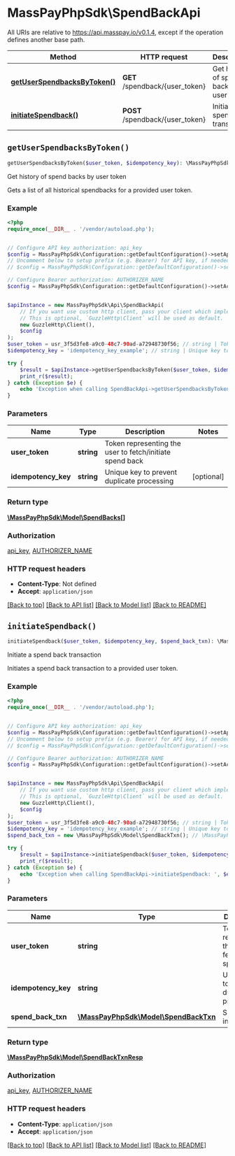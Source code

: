 # MassPayPhpSdk\SpendBackApi

All URIs are relative to https://api.masspay.io/v0.1.4, except if the operation defines another base path.

| Method | HTTP request | Description |
| ------------- | ------------- | ------------- |
| [**getUserSpendbacksByToken()**](SpendBackApi.md#getUserSpendbacksByToken) | **GET** /spendback/{user_token} | Get history of spend backs by user token |
| [**initiateSpendback()**](SpendBackApi.md#initiateSpendback) | **POST** /spendback/{user_token} | Initiate a spend back transaction |


## `getUserSpendbacksByToken()`

```php
getUserSpendbacksByToken($user_token, $idempotency_key): \MassPayPhpSdk\Model\SpendBacks[]
```

Get history of spend backs by user token

Gets a list of all historical spendbacks for a provided user token.

### Example

```php
<?php
require_once(__DIR__ . '/vendor/autoload.php');


// Configure API key authorization: api_key
$config = MassPayPhpSdk\Configuration::getDefaultConfiguration()->setApiKey('x-api-key', 'YOUR_API_KEY');
// Uncomment below to setup prefix (e.g. Bearer) for API key, if needed
// $config = MassPayPhpSdk\Configuration::getDefaultConfiguration()->setApiKeyPrefix('x-api-key', 'Bearer');

// Configure Bearer authorization: AUTHORIZER_NAME
$config = MassPayPhpSdk\Configuration::getDefaultConfiguration()->setAccessToken('YOUR_ACCESS_TOKEN');


$apiInstance = new MassPayPhpSdk\Api\SpendBackApi(
    // If you want use custom http client, pass your client which implements `GuzzleHttp\ClientInterface`.
    // This is optional, `GuzzleHttp\Client` will be used as default.
    new GuzzleHttp\Client(),
    $config
);
$user_token = usr_3f5d3fe8-a9c0-48c7-90ad-a72948730f56; // string | Token representing the user to fetch/initiate spend back
$idempotency_key = 'idempotency_key_example'; // string | Unique key to prevent duplicate processing

try {
    $result = $apiInstance->getUserSpendbacksByToken($user_token, $idempotency_key);
    print_r($result);
} catch (Exception $e) {
    echo 'Exception when calling SpendBackApi->getUserSpendbacksByToken: ', $e->getMessage(), PHP_EOL;
}
```

### Parameters

| Name | Type | Description  | Notes |
| ------------- | ------------- | ------------- | ------------- |
| **user_token** | **string**| Token representing the user to fetch/initiate spend back | |
| **idempotency_key** | **string**| Unique key to prevent duplicate processing | [optional] |

### Return type

[**\MassPayPhpSdk\Model\SpendBacks[]**](../Model/SpendBacks.md)

### Authorization

[api_key](../../README.md#api_key), [AUTHORIZER_NAME](../../README.md#AUTHORIZER_NAME)

### HTTP request headers

- **Content-Type**: Not defined
- **Accept**: `application/json`

[[Back to top]](#) [[Back to API list]](../../README.md#endpoints)
[[Back to Model list]](../../README.md#models)
[[Back to README]](../../README.md)

## `initiateSpendback()`

```php
initiateSpendback($user_token, $idempotency_key, $spend_back_txn): \MassPayPhpSdk\Model\SpendBackTxnResp
```

Initiate a spend back transaction

Initiates a spend back transaction to a provided user token.

### Example

```php
<?php
require_once(__DIR__ . '/vendor/autoload.php');


// Configure API key authorization: api_key
$config = MassPayPhpSdk\Configuration::getDefaultConfiguration()->setApiKey('x-api-key', 'YOUR_API_KEY');
// Uncomment below to setup prefix (e.g. Bearer) for API key, if needed
// $config = MassPayPhpSdk\Configuration::getDefaultConfiguration()->setApiKeyPrefix('x-api-key', 'Bearer');

// Configure Bearer authorization: AUTHORIZER_NAME
$config = MassPayPhpSdk\Configuration::getDefaultConfiguration()->setAccessToken('YOUR_ACCESS_TOKEN');


$apiInstance = new MassPayPhpSdk\Api\SpendBackApi(
    // If you want use custom http client, pass your client which implements `GuzzleHttp\ClientInterface`.
    // This is optional, `GuzzleHttp\Client` will be used as default.
    new GuzzleHttp\Client(),
    $config
);
$user_token = usr_3f5d3fe8-a9c0-48c7-90ad-a72948730f56; // string | Token representing the user to fetch/initiate spend back
$idempotency_key = 'idempotency_key_example'; // string | Unique key to prevent duplicate processing
$spend_back_txn = new \MassPayPhpSdk\Model\SpendBackTxn(); // \MassPayPhpSdk\Model\SpendBackTxn | Spend back information

try {
    $result = $apiInstance->initiateSpendback($user_token, $idempotency_key, $spend_back_txn);
    print_r($result);
} catch (Exception $e) {
    echo 'Exception when calling SpendBackApi->initiateSpendback: ', $e->getMessage(), PHP_EOL;
}
```

### Parameters

| Name | Type | Description  | Notes |
| ------------- | ------------- | ------------- | ------------- |
| **user_token** | **string**| Token representing the user to fetch/initiate spend back | |
| **idempotency_key** | **string**| Unique key to prevent duplicate processing | [optional] |
| **spend_back_txn** | [**\MassPayPhpSdk\Model\SpendBackTxn**](../Model/SpendBackTxn.md)| Spend back information | [optional] |

### Return type

[**\MassPayPhpSdk\Model\SpendBackTxnResp**](../Model/SpendBackTxnResp.md)

### Authorization

[api_key](../../README.md#api_key), [AUTHORIZER_NAME](../../README.md#AUTHORIZER_NAME)

### HTTP request headers

- **Content-Type**: `application/json`
- **Accept**: `application/json`

[[Back to top]](#) [[Back to API list]](../../README.md#endpoints)
[[Back to Model list]](../../README.md#models)
[[Back to README]](../../README.md)
